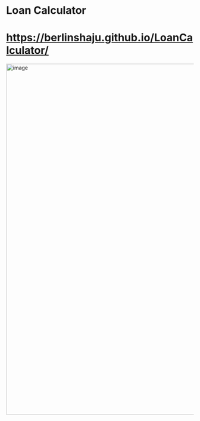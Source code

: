 # Loan Calculator

# https://berlinshaju.github.io/LoanCalculator/
<img width="939" alt="image" src="https://github.com/Berlinshaju/LoanCalculator/assets/66897078/669a5deb-52b8-434a-8248-569b92012dc0">
